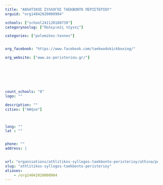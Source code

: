 ```yaml
---
title: "ΑΘΛΗΤΙΚΟΣ ΣΥΛΛΟΓΟΣ ΤΑΕΚΒΟΝΤΟ ΠΕΡΙΣΤΕΡΙΟΥ"
orguid: "org14042020000904"

schools: ["school241120180739"]
categorynoslug: ["Πολεμικές τέχνες"]

categories: ["polemikes-texnes"]


org_facebook: "https://www.facebook.com/taekwodokickboxing/"

org_website: ["www.as-peristeriou.gr/"]







count_schools: "0"
logo: ""

description: ""
cities: ["Αθήνα"]



long: ""
lat : ""


phone: ""
address: |
    

url: "organisations/athlitikos-syllogos-taekbonto-peristerioy/athina/polemikes-texnes"
slug: "athlitikos-syllogos-taekbonto-peristerioy"
aliases:
    - /org14042020000904
---
```



